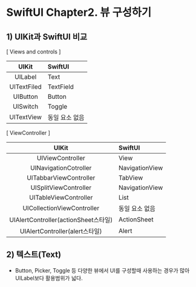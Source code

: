 #  SwiftUI Chapter2. 뷰 구성하기

## 1) UIKit과 SwiftUI 비교

[ Views and controls ]

| UIKit | SwiftUI |
|:---:| :--- |
|UILabel | Text |
|UITextFiled | TextField |
|UIButton|Button|
|UISwitch|Toggle|
|UITextView|동일 요소 없음|

[ ViewController ]

| UIKit | SwiftUI |
|:---:| :--- |
|UIViewController | View |
|UINavigationCotroller | NavigationView |
|UITabbarViewController |TabView|
|UISplitViewController| NavigationView |
|UITableViewController|List|
|UICollectionViewController|동일 요소 없음|
|UIAlertController(actionSheet스타일)|ActionSheet|
|UIAlertController(alert스타일)|Alert|

## 2) 텍스트(Text)
* Button, Picker, Toggle 등 다양한 뷰에서 UI를 구성할때 사용하는 경우가 많아 UILabel보다 활용범위가 넓다.
